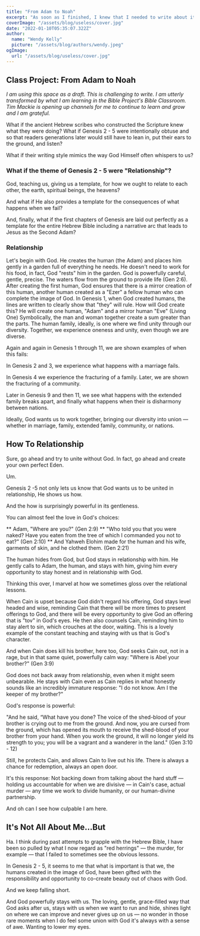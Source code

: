 ```yaml
---
title: "From Adam to Noah"
excerpt: "As soon as I finished, I knew that I needed to write about it in a Christian context."
coverImage: "/assets/blog/useless/cover.jpg"
date: "2022-01-10T05:35:07.322Z"
author:
  name: "Wendy Kelly"
  picture: "/assets/blog/authors/wendy.jpeg"
ogImage:
  url: "/assets/blog/useless/cover.jpg"
---
```

## Class Project: From Adam to Noah

_I am using this space as a draft. This is challenging to write. I am utterly transformed by what I am learning in the Bible Project's Bible Classroom. Tim Mackie is opening up channels for me to continue to learn and grow and I am grateful._

What if the ancient Hebrew scribes who constructed the Scripture knew what they were doing? What if Genesis 2 - 5 were intentionally obtuse and so that readers generations later would still have to lean in, put their ears to the ground, and listen? 

What if their writing style mimics the way God Himself often whispers to us? 

### What if the theme of Genesis 2 - 5 were "Relationship"? 

God, teaching us, giving us a template, for how we ought to relate to each other, the earth, spiritual beings, the heavens?

And what if He also provides a template for the consequences of what happens when we fail?

And, finally, what if the first chapters of Genesis are laid out perfectly as a template for the entire Hebrew Bible including a narrative arc that leads to Jesus as the Second Adam?

### Relationship

Let's begin with God. He creates the human (the Adam) and places him gently in a garden full of everything he needs. He doesn't need to work for his food, in fact, God "rests" him in the garden.
God is powerfully careful, gentle, precise. The waters flow from the ground to provide life (Gen 2:6).
After creating the first human, God ensures that there is a mirror creation of this human, another human created as a "Ezer" a fellow human who can complete the image of God. In Genesis 1, when God created humans, the lines are written to clearly show that "they" will rule. How will God create this? He will create one human, "Adam" and a mirror human "Eve" (Living One) Symbolically, the man and woman together create a sum greater than the parts. The human family, ideally, is one where we find unity through our diversity. Together, we experience oneness and unity, even though we are diverse.

Again and again in Genesis 1 through 11, we are shown examples of when this fails: 

In Genesis 2 and 3, we experience what happens with a marriage fails.

In Genesis 4 we experience the fracturing of a family. Later, we are shown the fracturing of a community.

Later in Genesis 9 and then 11, we see what happens with the extended family breaks apart, and finally what happens when their is disharmony between nations.

Ideally, God wants us to work together, bringing our diversity into union — whether in marriage, family, extended family, community, or nations. 

## How To Relationship

Sure, go ahead and try to unite without God. In fact, go ahead and create your own perfect Eden.

Um.

Genesis 2 -5 not only lets us know that God wants us to be united in relationship, He shows us how.

And the how is surprisingly powerful in its gentleness. 

You can almost feel the love in God's choices:

** Adam, "Where are you?" (Gen 2:9)
** "Who told you that you were naked? Have you eaten from the tree of which I commanded you not to eat?" (Gen 2:10)
** And Yahweh Elohim made for the human and his wife, garments of skin, and he clothed them. (Gen 2:21)

The human hides from God, but God stays in relationship with him. He gently calls to Adam, the human, and stays with him, giving him every opportunity to stay honest and in relationship with God. 

Thinking this over, I marvel at how we sometimes gloss over the relational lessons.

When Cain is upset because God didn't regard his offering, God stays level headed and wise, reminding Cain that there will be more times to present offerings to God, and there will be every opportunity to give God an offering that is "tov" in God's eyes. He then also counsels Cain, reminding him to stay alert to sin, which crouches at the door, waiting. This is a lovely example of the constant teaching and staying with us that is God's character.

And when Cain does kill his brother, here too, God seeks Cain out, not in a rage, but in that same quiet, powerfully calm way: "Where is Abel your brother?" (Gen 3:9)

God does not back away from relationship, even when it might seem unbearable. He stays with Cain even as Cain replies in what honestly sounds like an incredibly immature response: "I do not know. Am I the keeper of my brother?"

God's response is powerful: 

"And he said,
“What have you done?
The voice of the shed-blood of your brother
is crying out to me from the ground.
And now, you are cursed from the ground,
which has opened its mouth to receive the shed-blood of your brother from your hand.
When you work the ground,
it will no longer yield its strength to you;
you will be a vagrant and a wanderer in the land." (Gen 3:10 - 12)

Still, he protects Cain, and allows Cain to live out his life. There is always a chance for redemption, always an open door.

It's this response: Not backing down from talking about the hard stuff — holding us accountable for when we are divisive — in Cain's case, actual murder — any time we work to divide humanity, or our human-divine partnership.

And oh can I see how culpable I am here.

## It's Not All About Me...But

Ha. I think during past attempts to grapple with the Hebrew Bible, I have been so pulled by what I now regard as "red herrings" — the murder, for example — that I failed to sometimes see the obvious lessons. 

In Genesis 2 - 5, it seems to me that what is important is that we, the humans created in the image of God, have been gifted with the responsibility and opportunity to co-create beauty out of chaos with God. 

And we keep falling short.

And God powerfully stays with us. The loving, gentle, grace-filled way that God asks after us, stays with us when we want to run and hide, shines light on where we can improve and never gives up on us — no wonder in those rare moments when I do feel some union with God it's always with a sense of awe. Wanting to lower my eyes.






